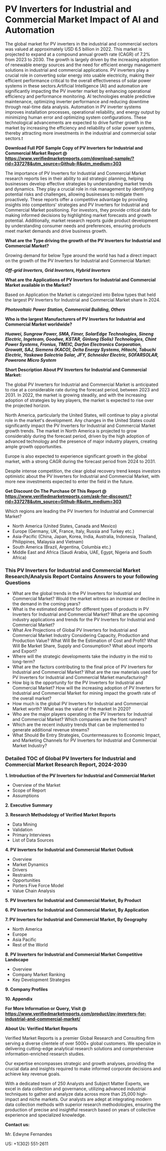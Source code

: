 <meta name="title" content="Global PV Inverters for Industrial and Commercial Market Impact of AI and Automation"><meta name="description" content="The global market for PV inverters in the industrial and commercial sectors was valued at approximately USD 6.5 billion in 2022. This market is projected to expand at a c"><meta name="title" content="PV Inverters for Industrial and Commercial Market Size, Share, Scope, Trends, Growth, Opportunities, Analysis, Forecast"><h1>PV Inverters for Industrial and Commercial Market Impact of AI and Automation</h1>The global market for PV inverters in the industrial and commercial sectors was valued at approximately USD 6.5 billion in 2022. This market is projected to expand at a compound annual growth rate (CAGR) of 7.2% from 2023 to 2030. The growth is largely driven by the increasing adoption of renewable energy sources and the need for efficient energy management solutions in industrial and commercial applications. PV inverters play a crucial role in converting solar energy into usable electricity, making their efficient performance critical to the overall effectiveness of solar power systems in these sectors.Artificial Intelligence (AI) and automation are significantly impacting the PV inverter market by enhancing operational efficiency and performance monitoring. AI technologies enable predictive maintenance, optimizing inverter performance and reducing downtime through real-time data analysis. Automation in PV inverter systems improves installation processes, operational reliability, and energy output by minimizing human error and optimizing system configurations. These technological advancements are expected to drive further growth in the market by increasing the efficiency and reliability of solar power systems, thereby attracting more investments in the industrial and commercial solar sectors.t</p><p id="" class=""><strong>Download Full PDF Sample Copy of PV Inverters for Industrial and Commercial Market Report @ <a href="https://www.verifiedmarketreports.com/download-sample/?rid=337278&utm_source=Github-R&utm_medium=303" target="_blank">https://www.verifiedmarketreports.com/download-sample/?rid=337278&utm_source=Github-R&utm_medium=303</a></strong></p><p>The importance of&nbsp;PV Inverters for Industrial and Commercial Market research reports lies in their ability to aid strategic planning, helping businesses develop effective strategies by understanding market trends and dynamics. They play a crucial role in risk management by identifying potential risks and challenges, allowing businesses to mitigate them proactively. These reports offer a competitive advantage by providing insights into competitors' strategies and PV Inverters for Industrial and Commercial Market positioning. For investors, they provide critical data for making informed decisions by highlighting market forecasts and growth potential. Additionally, market research reports guide product development by understanding consumer needs and preferences, ensuring products meet market demands and drive business growth.</p><p><strong>What are the&nbsp;Type driving the growth of the PV Inverters for Industrial and Commercial Market?</strong></p><p id="" class="">Growing demand for below Type around the world has had a direct impact on the growth of the PV Inverters for Industrial and Commercial Market:</p><em><strong>Off-grid Inverters, Grid Inverters, Hybrid Inverters</strong></em></p><strong>What are the&nbsp;Applications&nbsp;of PV Inverters for Industrial and Commercial Market available in the Market?</strong></p><p id="" class="">Based on Application the Market is categorized into Below types that held the largest PV Inverters for Industrial and Commercial Market share In 2024.</p><em><strong>Photovoltaic Power Station, Commercial Building, Others</strong></em></p><strong>Who is the largest Manufacturers of PV Inverters for Industrial and Commercial Market worldwide?</strong></p><p><em><strong>Huawei, Sungrow Power, SMA, Fimer, SolarEdge Technologies, Sineng Electric, Ingeteam, Goodwe, KSTAR, Ginlong (Solis) Technologies, Chint Power Systems, Fronius, TMEIC, Darfon Electronics Corporation, Growatt, SAJ, Siemens (KACO), Delta Energy Systems, Hitachi, Tabuchi Electric, Yaskawa Solectria Solar, JFY, Schneider Electric, SOFARSOLAR, Powerone Micro System</strong></em></p><p id="" class=""><strong>Short Description About PV Inverters for Industrial and Commercial Market:</strong></p><p>The global PV Inverters for Industrial and Commercial Market is anticipated to rise at a considerable rate during the forecast period, between 2023 and 2031. In 2022, the market is growing steadily, and with the increasing adoption of strategies by key players, the market is expected to rise over the projected horizon.</p><p>North America, particularly the United States, will continue to play a pivotal role in the market's development. Any changes in the United States could significantly impact the PV Inverters for Industrial and Commercial Market growth trends. The market in North America is projected to grow considerably during the forecast period, driven by the high adoption of advanced technology and the presence of major industry players, creating ample growth opportunities.</p><p>Europe is also expected to experience significant growth in the global market, with a strong CAGR during the forecast period from 2024 to 2031.</p><p>Despite intense competition, the clear global recovery trend keeps investors optimistic about the PV Inverters for Industrial and Commercial Market, with more new investments expected to enter the field in the future.</p><p id="" class=""><strong>Get Discount On The Purchase Of This Report @ <a href="https://www.verifiedmarketreports.com/ask-for-discount/?rid=337278&utm_source=Github-R&utm_medium=303" target="_blank">https://www.verifiedmarketreports.com/ask-for-discount/?rid=337278&utm_source=Github-R&utm_medium=303</a></strong></p>Which regions are leading the PV Inverters for Industrial and Commercial Market?</p><ul><li>North America (United States, Canada and Mexico)</li><li>Europe (Germany, UK, France, Italy, Russia and Turkey etc.)</li><li>Asia-Pacific (China, Japan, Korea, India, Australia, Indonesia, Thailand, Philippines, Malaysia and Vietnam)</li><li>South America (Brazil, Argentina, Columbia etc.)</li><li>Middle East and Africa (Saudi Arabia, UAE, Egypt, Nigeria and South Africa)</li></ul><h3 id="" class="">This PV Inverters for Industrial and Commercial Market Research/Analysis Report Contains Answers to your following Questions</h3><ul><li>What are the global trends in the PV Inverters for Industrial and Commercial Market? Would the market witness an increase or decline in the demand in the coming years?</li><li>What is the estimated demand for different types of products in PV Inverters for Industrial and Commercial Market? What are the upcoming industry applications and trends for the PV Inverters for Industrial and Commercial Market?</li><li>What Are Projections of Global PV Inverters for Industrial and Commercial Market Industry Considering Capacity, Production and Production Value? What Will Be the Estimation of Cost and Profit? What Will Be Market Share, Supply and Consumption? What about imports and Export?</li><li>Where will the strategic developments take the industry in the mid to long-term?</li><li>What are the factors contributing to the final price of PV Inverters for Industrial and Commercial Market? What are the raw materials used for PV Inverters for Industrial and Commercial Market manufacturing?</li><li>How big is the opportunity for the PV Inverters for Industrial and Commercial Market? How will the increasing adoption of PV Inverters for Industrial and Commercial Market for mining impact the growth rate of the overall market?</li><li>How much is the global PV Inverters for Industrial and Commercial Market worth? What was the value of the market In 2020?</li><li>Who are the major players operating in the PV Inverters for Industrial and Commercial Market? Which companies are the front runners?</li><li>Which are the recent industry trends that can be implemented to generate additional revenue streams?</li><li>What Should Be Entry Strategies, Countermeasures to Economic Impact, and Marketing Channels for PV Inverters for Industrial and Commercial Market Industry?</li></ul><h3 id="" class="">Detailed TOC of Global PV Inverters for Industrial and Commercial Market Research Report, 2024-2030</h3><p id="" class=""><strong>1. Introduction of the PV Inverters for Industrial and Commercial Market</strong></p><ul><li>Overview of the Market</li><li>Scope of Report</li><li>Assumptions</li></ul><p id="" class=""><strong>2. Executive Summary</strong></p><p id="" class=""><strong>3. Research Methodology of Verified Market Reports</strong></p><ul><li>Data Mining</li><li>Validation</li><li>Primary Interviews</li><li>List of Data Sources</li></ul><p id="" class=""><strong>4. PV Inverters for Industrial and Commercial Market Outlook</strong></p><ul><li>Overview</li><li>Market Dynamics</li><li>Drivers</li><li>Restraints</li><li>Opportunities</li><li>Porters Five Force Model</li><li>Value Chain Analysis</li></ul><p id="" class=""><strong>5. PV Inverters for Industrial and Commercial Market, By Product</strong></p><p id="" class=""><strong>6. PV Inverters for Industrial and Commercial Market, By Application</strong></p><p id="" class=""><strong>7. PV Inverters for Industrial and Commercial Market, By Geography</strong></p><ul><li>North America</li><li>Europe</li><li>Asia Pacific</li><li>Rest of the World</li></ul><p id="" class=""><strong>8. PV Inverters for Industrial and Commercial Market Competitive Landscape</strong></p><ul><li>Overview</li><li>Company Market Ranking</li><li>Key Development Strategies</li></ul><p id="" class=""><strong>9. Company Profiles</strong></p><p id="" class=""><strong>10. Appendix</strong></p><p id="" class=""><strong>For More Information or Query, Visit @ <a href="https://www.verifiedmarketreports.com/product/pv-inverters-for-industrial-and-commercial-market/" target="_blank">https://www.verifiedmarketreports.com/product/pv-inverters-for-industrial-and-commercial-market/</a></strong></p><p id="" class=""><strong>About Us: Verified Market Reports</strong></p><p id="" class="">Verified Market Reports is a premier Global Research and Consulting firm serving a diverse clientele of over 5000+ global customers. We specialize in delivering cutting-edge analytical research solutions and comprehensive information-enriched research studies.</p><p id="" class="">Our expertise encompasses strategic and growth analyses, providing the crucial data and insights required to make informed corporate decisions and achieve key revenue goals.</p><p id="" class="">With a dedicated team of 250 Analysts and Subject Matter Experts, we excel in data collection and governance, utilizing advanced industrial techniques to gather and analyze data across more than 25,000 high-impact and niche markets. Our analysts are adept at integrating modern data collection methods with superior research methodologies, ensuring the production of precise and insightful research based on years of collective experience and specialized knowledge.</p><p id="" class=""><strong>Contact us:</strong></p><p id="" class="">Mr. Edwyne Fernandes</p><p id="" class="">US: +1(302) 551-2611</p>